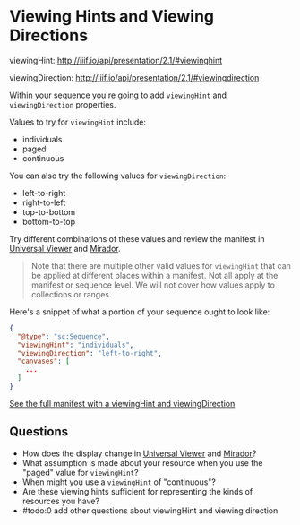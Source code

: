 # Viewing Hints and Viewing Directions

viewingHint: http://iiif.io/api/presentation/2.1/#viewinghint

viewingDirection: http://iiif.io/api/presentation/2.1/#viewingdirection

Within your sequence you're going to add `viewingHint` and `viewingDirection` properties.

Values to try for `viewingHint` include:
- individuals
- paged
- continuous

You can also try the following values for `viewingDirection`:
- left-to-right
- right-to-left
- top-to-bottom
- bottom-to-top

Try different combinations of these values and review the manifest in [Universal Viewer](universal-viewer.md) and [Mirador](mirador.md).

> Note that there are multiple other valid values for `viewingHint` that can be applied at different places within a manifest. Not all apply at the manifest or sequence level. We will not cover how values apply to collections or ranges.

Here's a snippet of what a portion of your sequence ought to look like:

```json
{
  "@type": "sc:Sequence",
  "viewingHint": "individuals",
  "viewingDirection": "left-to-right",
  "canvases": [
    ...
  ]
}
```

<a href="../manifests/presentation-viewinghint.json" target="_blank">See the full manifest with a viewingHint and viewingDirection</a>

## Questions

- How does the display change in [Universal Viewer](universal-viewer.md) and [Mirador](mirador.md)?
- What assumption is made about your resource when you use the "paged" value for `viewingHint`?
- When might you use a `viewingHint` of "continuous"?
- Are these viewing hints sufficient for representing the kinds of resources you have?
- #todo:0 add other questions about viewingHint and viewing direction

<!-- ## Example

This example doesn't actually show the use of viewing hint

View this scroll:
https://libimages1.princeton.edu/osd-demo/?feedme=pudl0123%2F8172070%2F01%2F00000001.jp2 -->
